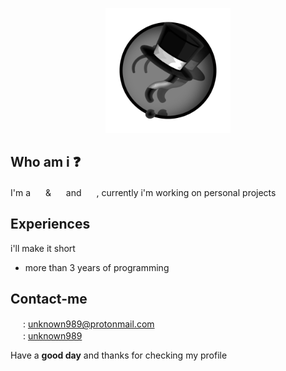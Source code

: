 <p align=center><img width=200 height=200 src="images/logo.png" /></p>

## Who am i ❓
I'm a <a href="https://github.com/unknown989?tab=repositories&q=&type=&language=python&sort="><img width=16 height=16 src="https://logos-download.com/wp-content/uploads/2016/10/Python_logo_icon.png"></a> & <a href="https://github.com/unknown989?tab=repositories&q=&type=&language=c%2B%2B&sort="><img width=16 height=16 src="https://webforpc.com/wp-content/uploads/2018/03/c-plus-plus-program-logo-image.png"></a> and <a href="https://github.com/unknown989?tab=repositories&q=&type=&language=javascript&sort="><img width=16 height=16 src="https://upload.wikimedia.org/wikipedia/commons/thumb/9/99/Unofficial_JavaScript_logo_2.svg/1200px-Unofficial_JavaScript_logo_2.svg.png"></a> , currently i'm working on personal projects

## Experiences
i'll make it short
* more than 3 years of programming

## Contact-me

<img src="http://www.pngall.com/wp-content/uploads/2/Email-PNG-Pic.png" width=16 height=16> : <a href="mailto:unknown989@protonmail.com">unknown989@protonmail.com</a><br>
<img src="https://www.pinclipart.com/picdir/big/211-2116571_website-website-logo-png-transparent-background-clipart.png" width=16 height=16> : <a href="https://unknown989.github.io/">unknown989</a>

Have a <b>good day</b> and thanks for checking my profile
